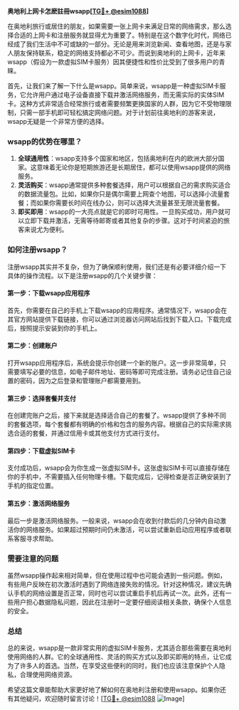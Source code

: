**奥地利上网卡怎麽註冊wsapp[[TG💪+ @esim1088](https://t.me/s/esim1088)]**

在奥地利旅行或居住的朋友，如果需要一张上网卡来满足日常的网络需求，那么选择合适的上网卡和注册服务就显得尤为重要了。特别是在这个数字化时代，网络已经成了我们生活中不可或缺的一部分。无论是用来浏览新闻、查看地图，还是与家人朋友保持联系，稳定的网络支持都必不可少。而说到奥地利的上网卡，近年来wsapp（假设为一款虚拟SIM卡服务）因其便捷性和性价比受到了很多用户的青睐。

首先，让我们来了解一下什么是wsapp。简单来说，wsapp是一种虚拟SIM卡服务，它允许用户通过电子设备直接下载并激活网络服务，而无需实际的实体SIM卡。这种方式非常适合经常旅行或者需要频繁更换国家的人群，因为它不受物理限制，只需一部手机即可轻松搞定网络问题。对于计划前往奥地利的游客来说，wsapp无疑是一个非常方便的选择。

### wsapp的优势在哪里？

1. **全球通用性**：wsapp支持多个国家和地区，包括奥地利在内的欧洲大部分国家。这意味着无论你是短期旅游还是长期居住，都可以使用wsapp提供的网络服务。
2. **灵活购买**：wsapp通常提供多种套餐选择，用户可以根据自己的需求购买适合的数据流量包。比如，如果你只是偶尔需要上网查个地图，可以选择小流量套餐；而如果你需要长时间在线办公，则可以选择大流量甚至无限流量套餐。
3. **即买即用**：wsapp的一大亮点就是它的即时可用性。一旦购买成功，用户就可以立即下载并激活，无需等待邮寄或者其他复杂的步骤。这对于时间紧迫的旅客来说尤为便利。

### 如何注册wsapp？

注册wsapp其实并不复杂，但为了确保顺利使用，我们还是有必要详细介绍一下具体的操作流程。以下是注册wsapp的几个关键步骤：

#### 第一步：下载wsapp应用程序

首先，你需要在自己的手机上下载wsapp的应用程序。通常情况下，wsapp会在其官方网站提供下载链接，你可以通过浏览器访问网站后找到下载入口。下载完成后，按照提示安装到你的手机上。

#### 第二步：创建账户

打开wsapp应用程序后，系统会提示你创建一个新的账户。这一步非常简单，只需要填写必要的信息，如电子邮件地址、密码等即可完成注册。请务必记住自己设置的密码，因为之后登录和管理账户都需要用到。

#### 第三步：选择套餐并支付

在创建完账户之后，接下来就是选择适合自己的套餐了。wsapp提供了多种不同的套餐选项，每个套餐都有明确的价格和包含的服务内容。根据自己的实际需求挑选合适的套餐，并通过信用卡或其他支付方式进行支付。

#### 第四步：下载虚拟SIM卡

支付成功后，wsapp会为你生成一张虚拟SIM卡。这张虚拟SIM卡可以直接存储在你的手机中，不需要插入任何物理卡槽。下载完成后，记得检查是否正确安装到了手机的指定位置。

#### 第五步：激活网络服务

最后一步是激活网络服务。一般来说，wsapp会在收到付款后的几分钟内自动激活你的网络服务。如果超过预期时间仍未激活，可以尝试重新启动应用程序或者联系客服寻求帮助。

### 需要注意的问题

虽然wsapp操作起来相对简单，但在使用过程中也可能会遇到一些问题。例如，有些用户反映在初次激活时遇到了网络连接失败的情况。针对这种情况，建议先确认手机的网络设置是否正常，同时也可以尝试重启手机后再试一次。此外，还有一些用户担心数据隐私问题，因此在注册时一定要仔细阅读相关条款，确保个人信息的安全。

### 总结

总的来说，wsapp是一款非常实用的虚拟SIM卡服务，尤其适合那些需要在奥地利使用网络的人群。它的全球通用性、灵活的购买方式以及即买即用的特点，让它成为了许多人的首选。当然，在享受这些便利的同时，我们也应该注意保护个人隐私，合理使用网络资源。

希望这篇文章能帮助大家更好地了解如何在奥地利注册和使用wsapp。如果你还有其他疑问，欢迎随时留言讨论！[[TG💪+ @esim1088](https://t.me/s/esim1088) ![Image](https://i.postimg.cc/4NQfJmqS/Snipaste-2025-05-13-00-14-12.png)]